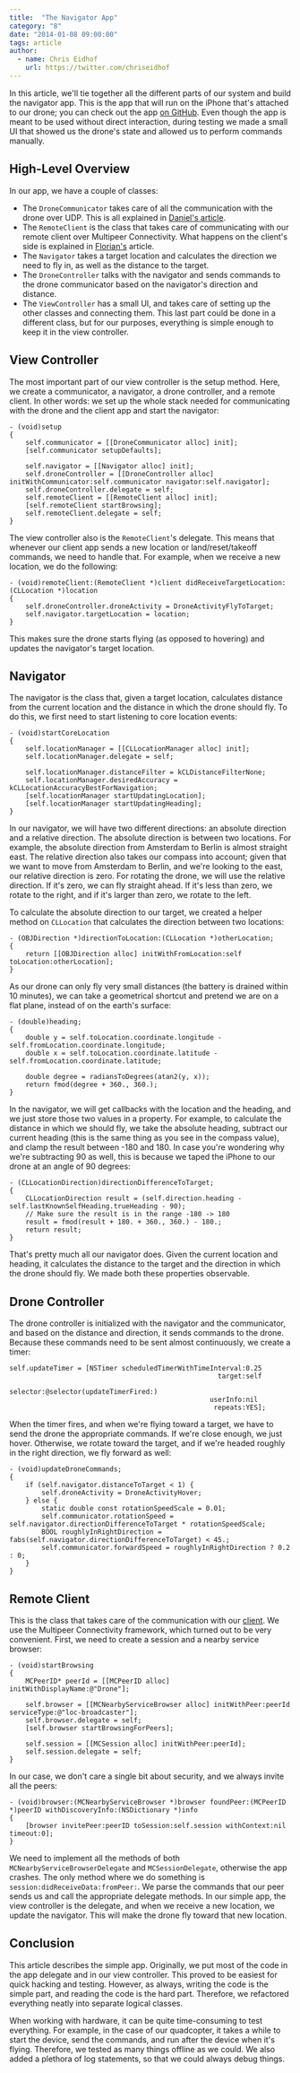 ```yaml
---
title:  "The Navigator App"
category: "8"
date: "2014-01-08 09:00:00"
tags: article
author:
  - name: Chris Eidhof
    url: https://twitter.com/chriseidhof
---
```


In this article, we'll tie together all the different parts of our system and build the navigator app. This is the app that will run on the iPhone that's attached to our drone; you can check out the app [on GitHub](https://github.com/objcio/issue-8-quadcopter-navigator). Even though the app is meant to be used without direct interaction, during testing we made a small UI that showed us the drone's state and allowed us to perform commands manually.

## High-Level Overview

In our app, we have a couple of classes:

* The `DroneCommunicator` takes care of all the communication with the drone over UDP. This is all explained in [Daniel's article](/issues/8-quadcopter/communicating-with-the-quadcopter/). 
* The `RemoteClient` is the class that takes care of communicating with our remote client over Multipeer Connectivity. What happens on the client's side is explained in [Florian's](/issues/8-quadcopter/the-quadcopter-client-app/) article.
* The `Navigator` takes a target location and calculates the direction we need to fly in, as well as the distance to the target.
* The `DroneController` talks with the navigator and sends commands to the drone communicator based on the navigator's direction and distance.
* The `ViewController` has a small UI, and takes care of setting up the other classes and connecting them. This last part could be done in a different class, but for our purposes, everything is simple enough to keep it in the view controller.

## View Controller

The most important part of our view controller is the setup method. Here, we create a communicator, a navigator, a drone controller, and a remote client. In other words: we set up the whole stack needed for communicating with the drone and the client app and start the navigator:

    - (void)setup
    {
        self.communicator = [[DroneCommunicator alloc] init];
        [self.communicator setupDefaults];
    
        self.navigator = [[Navigator alloc] init];
        self.droneController = [[DroneController alloc] initWithCommunicator:self.communicator navigator:self.navigator];
        self.droneController.delegate = self;
        self.remoteClient = [[RemoteClient alloc] init];
        [self.remoteClient startBrowsing];
        self.remoteClient.delegate = self;
    }

The view controller also is the `RemoteClient`'s delegate. This means that whenever our client app sends a new location or land/reset/takeoff commands, we need to handle that. For example, when we receive a new location, we do the following:

    - (void)remoteClient:(RemoteClient *)client didReceiveTargetLocation:(CLLocation *)location
    {
        self.droneController.droneActivity = DroneActivityFlyToTarget;
        self.navigator.targetLocation = location;
    }

This makes sure the drone starts flying (as opposed to hovering) and updates the navigator's target location.

## Navigator

The navigator is the class that, given a target location, calculates distance from the current location and the distance in which the drone should fly. To do this, we first need to start listening to core location events:

    - (void)startCoreLocation
    {
        self.locationManager = [[CLLocationManager alloc] init];
        self.locationManager.delegate = self;
        
        self.locationManager.distanceFilter = kCLDistanceFilterNone;
        self.locationManager.desiredAccuracy = kCLLocationAccuracyBestForNavigation;
        [self.locationManager startUpdatingLocation];
        [self.locationManager startUpdatingHeading];
    }

In our navigator, we will have two different directions: an absolute direction and a relative direction. The absolute direction is between two locations. For example, the absolute direction from Amsterdam to Berlin is almost straight east. The relative direction also takes our compass into account; given that we want to move from Amsterdam to Berlin, and we're looking to the east, our relative direction is zero. For rotating the drone, we will use the relative direction. If it's zero, we can fly straight ahead. If it's less than zero, we rotate to the right, and if it's larger than zero, we rotate to the left.

To calculate the absolute direction to our target, we created a helper method on `CLLocation` that calculates the direction between two locations:

    - (OBJDirection *)directionToLocation:(CLLocation *)otherLocation;
    {
        return [[OBJDirection alloc] initWithFromLocation:self toLocation:otherLocation];
    }

As our drone can only fly very small distances (the battery is drained within 10 minutes), we can take a geometrical shortcut and pretend we are on a flat plane, instead of on the earth's surface:

    - (double)heading;
    {
        double y = self.toLocation.coordinate.longitude - self.fromLocation.coordinate.longitude;
        double x = self.toLocation.coordinate.latitude - self.fromLocation.coordinate.latitude;
        
        double degree = radiansToDegrees(atan2(y, x));
        return fmod(degree + 360., 360.);
    }

In the navigator, we will get callbacks with the location and the heading, and we just store those two values in a property. For example, to calculate the distance in which we should fly, we take the absolute heading, subtract our current heading (this is the same thing as you see in the compass value), and clamp the result between -180 and 180. In case you're wondering why we're subtracting 90 as well, this is because we taped the iPhone to our drone at an angle of 90 degrees:

    - (CLLocationDirection)directionDifferenceToTarget;
    {
        CLLocationDirection result = (self.direction.heading - self.lastKnownSelfHeading.trueHeading - 90);
        // Make sure the result is in the range -180 -> 180
        result = fmod(result + 180. + 360., 360.) - 180.;
        return result;
    }

That's pretty much all our navigator does. Given the current location and heading, it calculates the distance to the target and the direction in which the drone should fly. We made both these properties observable.

## Drone Controller

The drone controller is initialized with the navigator and the communicator, and based on the distance and direction, it sends commands to the drone. Because these commands need to be sent almost continuously, we create a timer:

    self.updateTimer = [NSTimer scheduledTimerWithTimeInterval:0.25
                                                        target:self
                                                      selector:@selector(updateTimerFired:)
                                                      userInfo:nil
                                                       repeats:YES];

When the timer fires, and when we're flying toward a target, we have to send the drone the appropriate commands. If we're close enough, we just hover. Otherwise, we rotate toward the target, and if we're headed roughly in the right direction, we fly forward as well:

    - (void)updateDroneCommands;
    {
        if (self.navigator.distanceToTarget < 1) {
            self.droneActivity = DroneActivityHover;
        } else {
            static double const rotationSpeedScale = 0.01;
            self.communicator.rotationSpeed = self.navigator.directionDifferenceToTarget * rotationSpeedScale;
            BOOL roughlyInRightDirection = fabs(self.navigator.directionDifferenceToTarget) < 45.;
            self.communicator.forwardSpeed = roughlyInRightDirection ? 0.2 : 0;
        }
    }

## Remote Client

This is the class that takes care of the communication with our [client](/issues/8-quadcopter/the-quadcopter-client-app/). We use the Multipeer Connectivity framework, which turned out to be very convenient. First, we need to create a session and a nearby service browser:

    - (void)startBrowsing
    {
        MCPeerID* peerId = [[MCPeerID alloc] initWithDisplayName:@"Drone"];
    
        self.browser = [[MCNearbyServiceBrowser alloc] initWithPeer:peerId serviceType:@"loc-broadcaster"];
        self.browser.delegate = self;
        [self.browser startBrowsingForPeers];
    
        self.session = [[MCSession alloc] initWithPeer:peerId];
        self.session.delegate = self;
    }

In our case, we don't care a single bit about security, and we always invite all the peers:
    
    - (void)browser:(MCNearbyServiceBrowser *)browser foundPeer:(MCPeerID *)peerID withDiscoveryInfo:(NSDictionary *)info
    {
        [browser invitePeer:peerID toSession:self.session withContext:nil timeout:0];
    }

We need to implement all the methods of both `MCNearbyServiceBrowserDelegate` and `MCSessionDelegate`, otherwise the app crashes. The only method where we do something is `session:didReceiveData:fromPeer:`. We parse the commands that our peer sends us and call the appropriate delegate methods. In our simple app, the view controller is the delegate, and when we receive a new location, we update the navigator. This will make the drone fly toward that new location.

## Conclusion

This article describes the simple app. Originally, we put most of the code in the app delegate and in our view controller. This proved to be easiest for quick hacking and testing. However, as always, writing the code is the simple part, and reading the code is the hard part. Therefore, we refactored everything neatly into separate logical classes. 

When working with hardware, it can be quite time-consuming to test everything. For example, in the case of our quadcopter, it takes a while to start the device, send the commands, and run after the device when it's flying. Therefore, we tested as many things offline as we could. We also added a plethora of log statements, so that we could always debug things.
